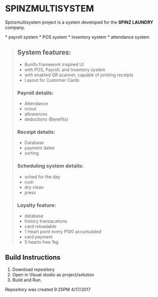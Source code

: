 SPINZMULTISYSTEM
================
<p>Spinzmultisystem project is a system developed for the <B>SPINZ LAUNDRY</B> company. </p>
 * payroll system
 * POS system
 * inventory system
 * attendance system

> ## System features:
> * Bunifu framework inspired UI
> * with POS, Payroll, and Inventory system
> * with enabled QR scanner, capable of printing receipts
> * Layout for Customer Cards
> 
> ### Payroll details:
>  * Attendance
>  * in/out
>  * allowances
>  * deductions (Benefits)
>
>
> ### Receipt details:
>  * Database
>  * payment dates
>  * sorting
>
>
> ### Scheduling system details:
>   * sched for the day
>   * rush
>   * dry clean
>   * press
>
>
> ### Loyalty feature:
>   * database
>   * history transacations
>   * card reloadable
>   * 1 Heart point every P100 accumulated
>   * card payment
>   * 5 hearts free 1kg
>

## Build Instructions
1. Download repository
2. Open in Visual studio as project/solution
3. Build and Run.


Repository was created 9:25PM 4/17/2017
